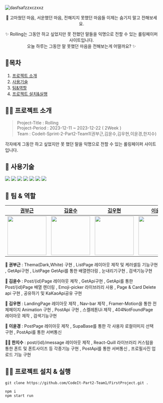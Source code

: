 <img alt="dasfsafzzxczxxz" src="https://github.com/CodeIt-Part2-Team1/FirstProject/assets/124851297/5aaefcdf-a474-4c88-a7db-87e46a6a0a1f">
<p align="center">💌 고마웠던 마음, 서운했던 마음, 전해지지 못했던 마음들 이제는 숨기지 말고 전해보세요.</p> 
<p align="center" color="#ccc">✨ Rolling는 그동안 하고 싶었지만 못 전했던 말들을 익명으로 전할 수 있는 롤링페이퍼 사이트입니다. <br/> 오늘 하루는 그동안 말 못했던 마음을 전해보는게 어떨까요? ✨</p> 

## 📘목차

1. [프로젝트 소개](#프로젝트-소개)
2. [사용기술](#사용기술)
3. [팀&역할](#팀--역할)
4. [프로젝트 설치&실행](#프로젝트-설치--실행)

## 🧑‍💻 프로젝트 소개
> Project-Title : Rolling   
> Project-Period : 2023-12-11 ~ 2023-12-22 ( 2Week )    
> Team : Codeit-Sprint-2-Part2-Team1(권부근,김윤수,김우현,이윤경,한지수)   

각자에게 그동안 하고 싶었지만 못 했던 말을 익명으로 전할 수 있는 롤링페이퍼 사이트입니다.    

## 🔎 사용기술  
<img src="https://img.shields.io/badge/react-61DAFB?style=for-the-badge&logo=react&logoColor=white">
<img src="https://img.shields.io/badge/reactRouter-CA4245?style=for-the-badge&logo=reactrouter&logoColor=white">
<img src="https://img.shields.io/badge/styledComponents-DB7093?style=for-the-badge&logo=styledcomponents&logoColor=white">
<img src="https://img.shields.io/badge/framerMotion-0055FF?style=for-the-badge&logo=framer&logoColor=white">
<img src="https://img.shields.io/badge/reactQuill-A6A9AA?style=for-the-badge&logo=react&logoColor=white">
<img src="https://img.shields.io/badge/emojiPickerReact-ECD53F?style=for-the-badge&logo=react&logoColor=white">
<img src="https://img.shields.io/badge/supabase-3FCF8E?style=for-the-badge&logo=supabase&logoColor=white">


## 👥 팀 & 역할
|[권부근](https://github.com/guen9310)|[김윤수](https://github.com/yunsusu)|[김우현](https://github.com/rladngus133)|[이윤경](https://github.com/Yoon-kyungLee)|[한지수](https://github.com/JIS0098)|
|------|------|------|------|------|
|<img src="https://github.com/CodeIt-Part2-Team1/FirstProject/assets/124851297/2bda01a7-48dd-4097-b0f7-5e3bf3f1f473" width="128" height="128">|<img src="https://github.com/CodeIt-Part2-Team1/FirstProject/assets/124851297/4fd7a5fb-fa4c-4d95-9467-a2d2a5e039d1" width="128" height="128">|<img src="https://cdnimage.dailian.co.kr/news/201402/news_1391494701_419313_m_1.jpg" width="128" height="128">|<img src="https://github.com/CodeIt-Part2-Team1/FirstProject/assets/124851297/d9ce5b9e-49bb-479c-87c1-90497e35f9f5" width="128" height="128">|<img src="https://coinpan.com/files/attach/images/198/429/492/210/12ceae7a20597f3d7f920a7aef65df5b.jpg" width="128" height="128">|

**👦 권부근** : Thema(Dark,White) 구현 , ListPage 레이아웃 제작 및 케러셀등 기능구현 , GetApi구현 , ListPage GetApi를 통한 배열렌더링 , 눈내리기구현 , 검색기능구현
   
**🧑 김윤수** : Post/{id}Page 레이아웃 제작 , GetApi구현 , GetApi를 통한 Post/{id}Page 배열 렌더링 , Emoji-picker 라이브러리 사용 , Page & Card Delete api 구현 , 공유하기 및 KaKaoApi공유 구현   
   
**👨 김우현** : LandingPage 레이아웃 제작 , Nav-bar 제작 , Framer-Motion을 통한 전체페이지 Animation 구현 , PostApi 구현 , 스켈레톤Ui 제작 , 404NotFoundPage 레이아웃 제작 , 검색기능구현
   
**👧 이윤경** : PostPage 레이아웃 제작 , SupaBase를 통한 각 사용자 로컬이미지 선택 구현 , PostApi를 통한 서버통신 
   
**👩‍🦰 한지수** : post/{id}/message 레이아웃 제작 , React-Quill 라이브러리 커스텀을 통한 폰트 및 폰트사이즈 등 각종기능 구현 , PostApi를 통한 서버통신 , 프로필사진 업로드 기능 구현   
   

## 🧑‍💻 프로젝트 설치 & 실행
```
git clone https://github.com/CodeIt-Part2-Team1/FirstProject.git .

npm i
npm start run
```



